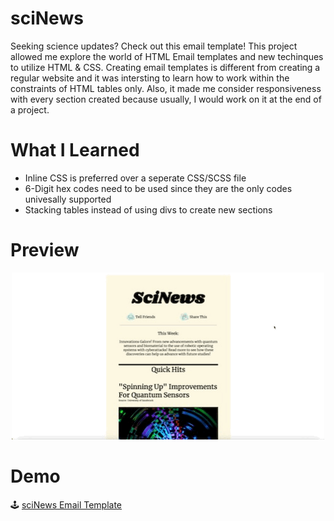 # sciNews

Seeking science updates? Check out this email template! This project allowed me explore the world of HTML Email templates and new techinques to utilize HTML & CSS. 
Creating email templates is different from creating a regular website and it was intersting to learn how to work within the constraints of HTML tables only. Also, it made me 
consider responsiveness with every section created because usually, I would work on it at the end of a project.

# What I Learned 
* Inline CSS is preferred over a seperate CSS/SCSS file
* 6-Digit hex codes need to be used since they are the only codes univesally supported 
* Stacking tables instead of using divs to create new sections

# Preview 
<p align="center">
  <img src="sciNewsRecording.gif">
</p>

# Demo
🕹 [sciNews Email Template](https://bubblegumloco.github.io/sciNews/)

